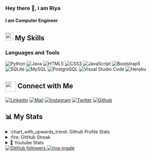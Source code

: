 ### Hey there 👋, I am Riya
#### I am Computer Engineer

## <img src="https://media.giphy.com/media/5WJ6SOKeNKrSzblU4R/giphy.gif" width="25" /> My Skills
 
### Languages and Tools

![Python](https://img.shields.io/badge/Python-purple?style=for-the-badge&logo=python&logoColor=white)
![Java](https://img.shields.io/badge/Java-orange?style=for-the-badge&logo=java&logoColor=white)
![HTML5](https://img.shields.io/badge/HTML5-E34F26?style=for-the-badge&logo=html5&logoColor=white)
![CSS3](https://img.shields.io/badge/CSS3-1572B6?style=for-the-badge&logo=css3&logoColor=white)
![JavaScript](https://img.shields.io/badge/JavaScript-F7DF1E?style=for-the-badge&logo=javascript&logoColor=black)
![Bootstrap5](https://img.shields.io/badge/Bootstrap-563D7C?style=for-the-badge&logo=bootstrap&logoColor=white)
<br>
![SQLite](https://img.shields.io/badge/SQlite-CB3837?style=for-the-badge&logo=sqlite&logoColor=white)
![MySQL](https://img.shields.io/badge/MYSQL-2C8EBB?style=for-the-badge&logo=mysql&logoColor=white)
![PostgreSQL](https://img.shields.io/badge/postgreSQL-grey?style=for-the-badge&logo=postgresql&logoColor=blue)
![Visual Studio Code](https://img.shields.io/badge/Visual_Studio_Code-0078D4?style=for-the-badge&logo=visual%20studio%20code&logoColor=white)
![Heroku](https://img.shields.io/badge/Heroku-00C7B7?style=for-the-badge&logo=heroku&logoColor=white)

## <img align="center" src="https://github.com/rajput2107/rajput2107/blob/master/Assets/Handshake.gif" height="33px" /> Connect with Me

[![Linkedin](https://img.shields.io/badge/LinkedIn-0077B5?style=for-the-badge&logo=linkedin&logoColor=white)](https://www.linkedin.com/in/riyaingale/)
[![Mail](https://img.shields.io/badge/Gmail-D14836?style=for-the-badge&logo=gmail&logoColor=white)](mailto:riya.ingale14@gmail.com)
[![Instagram](https://img.shields.io/badge/Instagram-E4405F?style=for-the-badge&logo=instagram&logoColor=white)](https://www.instagram.com/ayeriya/)
[![Twitter](https://img.shields.io/badge/Twitter-1DA1F2?style=for-the-badge&logo=twitter&logoColor=white)](https://twitter.com/riii_yya?s=09)
[![Github](https://img.shields.io/badge/GitHub-100000?style=for-the-badge&logo=github&logoColor=white)](https://github.com/riya-ingale)

## :bar_chart: My Stats

<details>
  <summary>:chart_with_upwards_trend: Github Profile Stats</summary>
  <br/>
  <img src="https://github-readme-stats.vercel.app/api?username=riya-ingale&show_icons=true&theme=chartreuse-dark" alt="GitHub Stats" align="center" width="48%" />
  <img src="https://github-readme-stats.vercel.app/api/top-langs/?username=riya-ingale&layout=compact&theme=chartreuse-dark&langs_count=6" alt="GitHub Top-Langs" align="center" width="40%" />
  <br/>
</details>

<details>
  <summary>:fire: GitHub Streak</summary>
  <br/>
  <img src="https://github-readme-streak-stats.herokuapp.com/?user=riya-ingale&theme=dark&show-icons=true" alt="GitHub Streak" align="center" />
</details>

<details>
  <summary>👯 Youtube Stats</summary>
  <br/>
 <p>
  <a href="https://www.youtube.com/channel/UCr6mRBa2ouNC6my67Fm5gRg?sub_confirmation=1">
 <img alt="youtube subscribers" src="https://github-readme-youtube-stats.herokuapp.com/subscribers/index.php?id=UCr6mRBa2ouNC6my67Fm5gRg&key=AIzaSyDglmaAtvIPznJW_U5V1q6LFnapQnls16w&style=for-the-badge&color=red&labelColor=ce4630"/>
</a>
<a href="https://www.youtube.com/channel/UCr6mRBa2ouNC6my67Fm5gRg?sub_confirmation=1">
 <img alt="youtube views" src="https://github-readme-youtube-stats.herokuapp.com/views/index.php?id=UCr6mRBa2ouNC6my67Fm5gRg&key=AIzaSyDglmaAtvIPznJW_U5V1q6LFnapQnls16w&style=for-the-badge"/>
</a>
 </p>
</details>

<a href="https://github.com/riya-ingale" target="_blank">
    <img alt="GitHub followers" src="https://img.shields.io/github/followers/riya-ingale?label=Github%20Followers&style=flat">
</a>
<a href="https://github.com/riya-ingale" target="_blank">
    <img src="https://komarev.com/ghpvc/?username=riya-ingale&label=Profile%20views&color=0e75b6&style=flat" alt="riya-ingale" />
</a>

